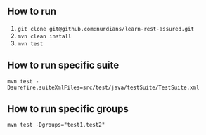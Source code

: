 ## How to run
1. `git clone git@github.com:nurdians/learn-rest-assured.git`
2. `mvn clean install`
3. `mvn test`

## How to run specific suite
`mvn test -Dsurefire.suiteXmlFiles=src/test/java/testSuite/TestSuite.xml`

## How to run specific groups
`mvn test -Dgroups="test1,test2"`